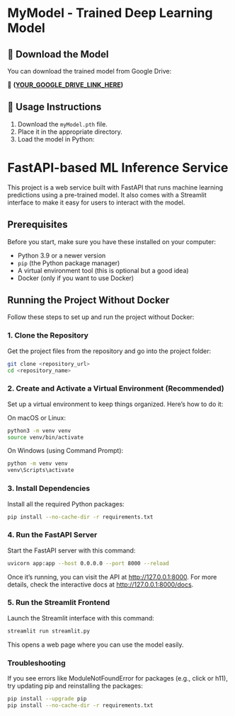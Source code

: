# MyModel - Trained Deep Learning Model

## 📌 Download the Model
You can download the trained model from Google Drive:

🔗 **([YOUR_GOOGLE_DRIVE_LINK_HERE](https://drive.google.com/file/d/1ccyfQCrYv98a_o5rUgNqfyJwQnjQ6660/view?usp=sharing))**

## 📖 Usage Instructions
1. Download the `myModel.pth` file.
2. Place it in the appropriate directory.
3. Load the model in Python:
   
# FastAPI-based ML Inference Service

This project is a web service built with FastAPI that runs machine learning predictions using a pre-trained model. It also comes with a Streamlit interface to make it easy for users to interact with the model.

## Prerequisites

Before you start, make sure you have these installed on your computer:

- Python 3.9 or a newer version  
- `pip` (the Python package manager)  
- A virtual environment tool (this is optional but a good idea)  
- Docker (only if you want to use Docker)  

## Running the Project Without Docker

Follow these steps to set up and run the project without Docker:

### 1. Clone the Repository

Get the project files from the repository and go into the project folder:

```bash
git clone <repository_url>
cd <repository_name>
```

### 2. Create and Activate a Virtual Environment (Recommended)

Set up a virtual environment to keep things organized. Here’s how to do it:

On macOS or Linux:
```bash
python3 -m venv venv
source venv/bin/activate
```
On Windows (using Command Prompt):
```bash
python -m venv venv
venv\Scripts\activate
```
### 3. Install Dependencies

Install all the required Python packages:
```bash
pip install --no-cache-dir -r requirements.txt
```
### 4. Run the FastAPI Server

Start the FastAPI server with this command:
``` bash
uvicorn app:app --host 0.0.0.0 --port 8000 --reload
```
Once it’s running, you can visit the API at http://127.0.0.1:8000. For more details, check the interactive docs at http://127.0.0.1:8000/docs.

### 5. Run the Streamlit Frontend

Launch the Streamlit interface with this command:
```bash
streamlit run streamlit.py
```
This opens a web page where you can use the model easily.

### Troubleshooting

If you see errors like ModuleNotFoundError for packages (e.g., click or h11), try updating pip and reinstalling the packages:

```bash
pip install --upgrade pip
pip install --no-cache-dir -r requirements.txt
```
